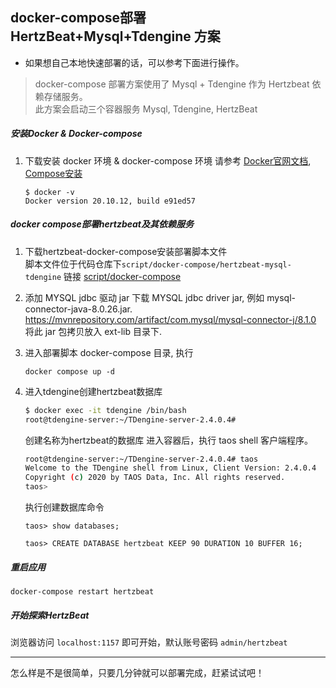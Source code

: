 ##  docker-compose部署 HertzBeat+Mysql+Tdengine 方案   

- 如果想自己本地快速部署的话，可以参考下面进行操作。

> docker-compose 部署方案使用了 Mysql + Tdengine 作为 Hertzbeat 依赖存储服务。   
> 此方案会启动三个容器服务 Mysql, Tdengine, HertzBeat   

##### 安装Docker & Docker-compose

1. 下载安装 docker 环境 & docker-compose 环境
   请参考 [Docker官网文档](https://docs.docker.com/get-docker/), [Compose安装](https://docs.docker.com/compose/install/)       
   ```
   $ docker -v
   Docker version 20.10.12, build e91ed57
   ```

##### docker compose部署hertzbeat及其依赖服务     

1. 下载hertzbeat-docker-compose安装部署脚本文件  
   脚本文件位于代码仓库下`script/docker-compose/hertzbeat-mysql-tdengine` 链接 [script/docker-compose](https://github.com/hertzbeat/hertzbeat/tree/master/script/docker-compose/hertzbeat-mysql-tdengine)   

2. 添加 MYSQL jdbc 驱动 jar
   下载 MYSQL jdbc driver jar, 例如 mysql-connector-java-8.0.26.jar. https://mvnrepository.com/artifact/com.mysql/mysql-connector-j/8.1.0
   将此 jar 包拷贝放入 ext-lib 目录下.

3. 进入部署脚本 docker-compose 目录, 执行  

   `docker compose up -d`

4. 进入tdengine创建hertzbeat数据库     

   ```bash
   $ docker exec -it tdengine /bin/bash
   root@tdengine-server:~/TDengine-server-2.4.0.4#
   ```

   创建名称为hertzbeat的数据库 进入容器后，执行 taos shell 客户端程序。
   
   ```bash
   root@tdengine-server:~/TDengine-server-2.4.0.4# taos
   Welcome to the TDengine shell from Linux, Client Version: 2.4.0.4
   Copyright (c) 2020 by TAOS Data, Inc. All rights reserved.
   taos>
   ```

   执行创建数据库命令
   
   `taos> show databases;`
   
   `taos> CREATE DATABASE hertzbeat KEEP 90 DURATION 10 BUFFER 16;`

##### 重启应用  

`docker-compose restart hertzbeat`

##### 开始探索HertzBeat   

浏览器访问 `localhost:1157` 即可开始，默认账号密码 `admin/hertzbeat`  

---

怎么样是不是很简单，只要几分钟就可以部署完成，赶紧试试吧！
